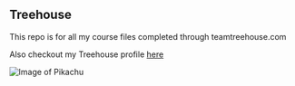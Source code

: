 ## Treehouse

This repo is for all my course files completed through teamtreehouse.com

Also checkout my Treehouse profile [here](https://teamtreehouse.com/kira)

![Image of Pikachu](http://vignette2.wikia.nocookie.net/pokemon/images/0/0d/025Pikachu.png/revision/latest?cb=20140328192412)
